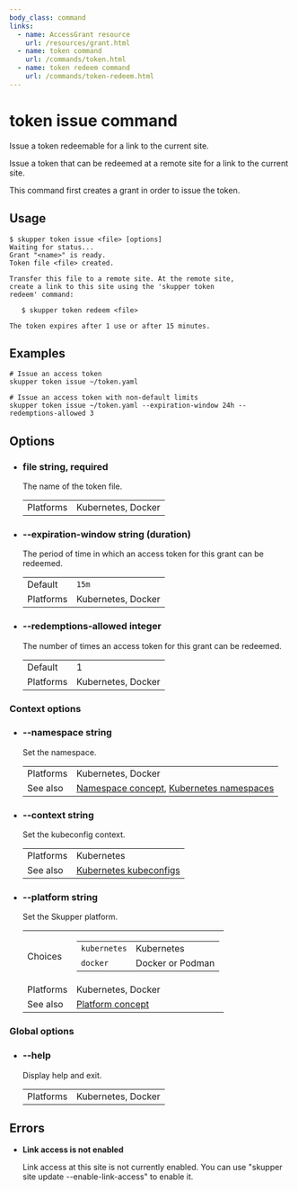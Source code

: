 ```yaml
---
body_class: command
links:
  - name: AccessGrant resource
    url: /resources/grant.html
  - name: token command
    url: /commands/token.html
  - name: token redeem command
    url: /commands/token-redeem.html
---
```


# token issue command

<section>

Issue a token redeemable for a link to the current site.

Issue a token that can be redeemed at a remote site for a
link to the current site.

This command first creates a grant in order to issue the
token.

</section>

<section>

## Usage

~~~ shell
$ skupper token issue <file> [options]
Waiting for status...
Grant "<name>" is ready.
Token file <file> created.

Transfer this file to a remote site. At the remote site,
create a link to this site using the 'skupper token
redeem' command:

   $ skupper token redeem <file>

The token expires after 1 use or after 15 minutes.
~~~

</section>

<section>

## Examples

~~~
# Issue an access token
skupper token issue ~/token.yaml

# Issue an access token with non-default limits
skupper token issue ~/token.yaml --expiration-window 24h --redemptions-allowed 3
~~~

</section>

<section>

## Options

- <h3 id="file">file <span class="option-info">string, required</span></h3>

  The name of the token file.

  | | |
  |-|-|
  | Platforms | Kubernetes, Docker |
  
- <h3 id="expiration-window">--expiration-window <span class="option-info">string (duration)</span></h3>

  The period of time in which an access token for this
  grant can be redeemed.

  | | |
  |-|-|
  | Default | `15m` |
  | Platforms | Kubernetes, Docker |
  
- <h3 id="redemptions-allowed">--redemptions-allowed <span class="option-info">integer</span></h3>

  The number of times an access token for this grant can
  be redeemed.

  | | |
  |-|-|
  | Default | 1 |
  | Platforms | Kubernetes, Docker |
  
### Context options

- <h3 id="namespace">--namespace <span class="option-info">string</span></h3>

  Set the namespace.

  | | |
  |-|-|
  | Platforms | Kubernetes, Docker |
  | See also | [Namespace concept]({{site_prefix}}/concepts/namespace.html), [Kubernetes namespaces](https://kubernetes.io/docs/concepts/overview/working-with-objects/namespaces/) |
  
- <h3 id="context">--context <span class="option-info">string</span></h3>

  Set the kubeconfig context.

  | | |
  |-|-|
  | Platforms | Kubernetes |
  | See also | [Kubernetes kubeconfigs](https://kubernetes.io/docs/concepts/configuration/organize-cluster-access-kubeconfig/) |
  
- <h3 id="platform">--platform <span class="option-info">string</span></h3>

  Set the Skupper platform.

  | | |
  |-|-|
  | Choices | <table><tr><td><code>kubernetes</code></td><td>Kubernetes</td></tr><tr><td><code>docker</code></td><td>Docker or Podman</td></tr></table> |
  | Platforms | Kubernetes, Docker |
  | See also | [Platform concept]({{site_prefix}}/concepts/platform.html) |
  
### Global options

- <h3 id="help">--help <span class="option-info"></span></h3>

  Display help and exit.

  | | |
  |-|-|
  | Platforms | Kubernetes, Docker |
  
</section>

<section>

## Errors

- **Link access is not enabled**

  Link access at this site is not currently enabled.  You
  can use "skupper site update --enable-link-access" to
  enable it.

</section>
